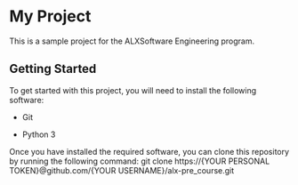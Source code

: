 
# My Project

This is a sample project for the ALXSoftware Engineering program.

## Getting Started

To get started with this project, you will need to install the following software:

- Git

- Python 3

Once you have installed the required software, you can clone this repository by running the following command:
git clone https://{YOUR PERSONAL TOKEN}@github.com/{YOUR USERNAME}/alx-pre_course.git
